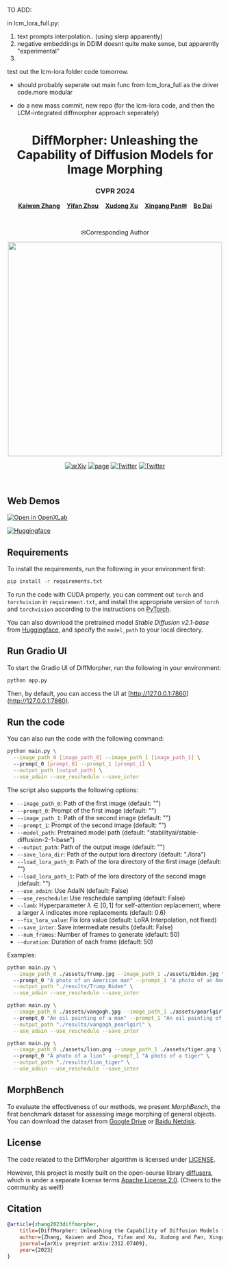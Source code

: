 TO ADD: 

in lcm_lora_full.py: 

1. text prompts interpolation.. (using slerp apparently)
2. negative embeddings in DDIM doesnt quite make sense, but apparently "experimental" 
3.  

test out the lcm-lora folder code tomorrow. 
- should probably seperate out main func from lcm_lora_full as the driver code.more modular

- do a new mass commit, new repo (for the lcm-lora code, and then the LCM-integrated diffmorpher approach seperately)








<p align="center">
  <h1 align="center">DiffMorpher: Unleashing the Capability of Diffusion Models for Image Morphing</h1>
  <h3 align="center">CVPR 2024</h3>
  <p align="center">
    <a href="https://kevin-thu.github.io/homepage/"><strong>Kaiwen Zhang</strong></a>
    &nbsp;&nbsp;
    <a href="https://zhouyifan.net/about/"><strong>Yifan Zhou</strong></a>
    &nbsp;&nbsp;
    <a href="https://sheldontsui.github.io/"><strong>Xudong Xu</strong></a>
    &nbsp;&nbsp;
    <a href="https://xingangpan.github.io/"><strong>Xingang Pan<sep>✉</sep></strong></a>
    &nbsp;&nbsp;
    <a href="http://daibo.info/"><strong>Bo Dai</strong></a>
  </p>
  <br>

  <p align="center">
    <sep>✉</sep>Corresponding Author
  </p>

  <div align="center">
        <img src="./assets/teaser.gif", width="500">
  </div>

  <p align="center">
    <a href="https://arxiv.org/abs/2312.07409"><img alt='arXiv' src="https://img.shields.io/badge/arXiv-2312.07409-b31b1b.svg"></a>
    <a href="https://kevin-thu.github.io/DiffMorpher_page/"><img alt='page' src="https://img.shields.io/badge/Project-Website-orange"></a>
    <a href="https://twitter.com/sze68zkw"><img alt='Twitter' src="https://img.shields.io/twitter/follow/sze68zkw?label=%40KaiwenZhang"></a>
    <a href="https://twitter.com/XingangP"><img alt='Twitter' src="https://img.shields.io/twitter/follow/XingangP?label=%40XingangPan"></a>
  </p>
  <br>
</p>

## Web Demos

[![Open in OpenXLab](https://cdn-static.openxlab.org.cn/app-center/openxlab_app.svg)](https://openxlab.org.cn/apps/detail/KaiwenZhang/DiffMorpher)

<p align="left">
  <a href="https://huggingface.co/spaces/Kevin-thu/DiffMorpher"><img alt="Huggingface" src="https://img.shields.io/badge/%F0%9F%A4%97%20Hugging%20Face-DiffMorpher-orange"></a>
</p>

<!-- Great thanks to [OpenXLab](https://openxlab.org.cn/home) for the NVIDIA A100 GPU support! -->

## Requirements
To install the requirements, run the following in your environment first:
```bash
pip install -r requirements.txt
```
To run the code with CUDA properly, you can comment out `torch` and `torchvision` in `requirement.txt`, and install the appropriate version of `torch` and `torchvision` according to the instructions on [PyTorch](https://pytorch.org/get-started/locally/).

You can also download the pretrained model *Stable Diffusion v2.1-base* from [Huggingface](https://huggingface.co/stabilityai/stable-diffusion-2-1-base), and specify the `model_path` to your local directory.

## Run Gradio UI
To start the Gradio UI of DiffMorpher, run the following in your environment:
```bash
python app.py
```
Then, by default, you can access the UI at [http://127.0.0.1:7860](http://127.0.0.1:7860).

## Run the code
You can also run the code with the following command:
```bash
python main.py \
  --image_path_0 [image_path_0] --image_path_1 [image_path_1] \ 
  --prompt_0 [prompt_0] --prompt_1 [prompt_1] \
  --output_path [output_path] \
  --use_adain --use_reschedule --save_inter
```
The script also supports the following options:

- `--image_path_0`: Path of the first image (default: "")
- `--prompt_0`: Prompt of the first image (default: "")
- `--image_path_1`: Path of the second image (default: "")
- `--prompt_1`: Prompt of the second image (default: "")
- `--model_path`: Pretrained model path (default: "stabilityai/stable-diffusion-2-1-base")
- `--output_path`: Path of the output image (default: "")
- `--save_lora_dir`: Path of the output lora directory (default: "./lora")
- `--load_lora_path_0`: Path of the lora directory of the first image (default: "")
- `--load_lora_path_1`: Path of the lora directory of the second image (default: "")
- `--use_adain`: Use AdaIN (default: False)
- `--use_reschedule`: Use reschedule sampling (default: False)
- `--lamb`: Hyperparameter $\lambda \in [0,1]$ for self-attention replacement, where a larger $\lambda$ indicates more replacements (default: 0.6)
- `--fix_lora_value`: Fix lora value (default: LoRA Interpolation, not fixed)
- `--save_inter`: Save intermediate results (default: False)
- `--num_frames`: Number of frames to generate (default: 50)
- `--duration`: Duration of each frame (default: 50)

Examples:
```bash
python main.py \
  --image_path_0 ./assets/Trump.jpg --image_path_1 ./assets/Biden.jpg \ 
  --prompt_0 "A photo of an American man" --prompt_1 "A photo of an American man" \
  --output_path "./results/Trump_Biden" \
  --use_adain --use_reschedule --save_inter
```

```bash
python main.py \
  --image_path_0 ./assets/vangogh.jpg --image_path_1 ./assets/pearlgirl.jpg \ 
  --prompt_0 "An oil painting of a man" --prompt_1 "An oil painting of a woman" \
  --output_path "./results/vangogh_pearlgirl" \
  --use_adain --use_reschedule --save_inter
```

```bash
python main.py \
  --image_path_0 ./assets/lion.png --image_path_1 ./assets/tiger.png \ 
  --prompt_0 "A photo of a lion" --prompt_1 "A photo of a tiger" \
  --output_path "./results/lion_tiger" \
  --use_adain --use_reschedule --save_inter
```

## MorphBench
To evaluate the effectiveness of our methods, we present *MorphBench*, the first benchmark dataset for assessing image morphing of general objects. You can download the dataset from [Google Drive](https://drive.google.com/file/d/1NWPzJhOgP-udP_wYbd0selRG4cu8xsu4/view?usp=sharing) or [Baidu Netdisk](https://pan.baidu.com/s/1J3xE3OJdEhKyoc1QObyYaA?pwd=putk).


## License
The code related to the DiffMorpher algorithm is licensed under [LICENSE](LICENSE.txt). 

However, this project is mostly built on the open-sourse library [diffusers](https://github.com/huggingface/diffusers), which is under a separate license terms [Apache License 2.0](https://github.com/huggingface/diffusers/blob/main/LICENSE). (Cheers to the community as well!)

## Citation

```bibtex
@article{zhang2023diffmorpher,
    title={DiffMorpher: Unleashing the Capability of Diffusion Models for Image Morphing},
    author={Zhang, Kaiwen and Zhou, Yifan and Xu, Xudong and Pan, Xingang and Dai, Bo},
    journal={arXiv preprint arXiv:2312.07409},
    year={2023}
}
```
